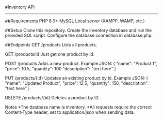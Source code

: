 #Inventory API
***
##Requirements
PHP 8.0+
MySQL
Local server (XAMPP, WAMP, etc.)

##Setup
Clone this repository.
Create the inventory database and run the provided SQL script.
Configure the database connection in database.php.

##Endpoints
GET /products
Lists all products.

GET /products/id
Just get one product by id.

POST /products
Adds a new product. 
Example JSON:
{
    "name": "Product 1",
    "price": 10.5,
    "quantity": 100
    "description": "text here"
}

PUT /products/{id}
Updates an existing product by id. 
Example JSON:
{
    "name": "Updated Product",
    "price": 12.5,
    "quantity": 150,
    "description": "text here"
}

DELETE /products/{id}
Deletes a product by ID.

Notes
*The database name is inventory.
*All requests require the correct Content-Type header, set to application/json when sending data.

